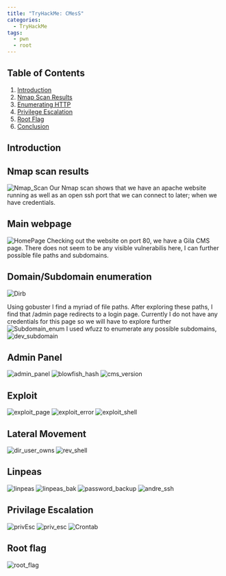 ```yaml
---
title: "TryHackMe: CMesS"
categories:
  - TryHackMe
tags:
  - pwn
  - root
---
```

## Table of Contents

1. [Introduction](#introduction)
2. [Nmap Scan Results](#Nmap_Scan_Results)
3. [Enumerating HTTP](#Enumerating_HTTP)
6. [Privilege Escalation](#Privilege_Escalation)
7. [Root Flag](#Root_Flag)
9. [Conclusion](#Conclusion)

## Introduction

##  Nmap scan results
![Nmap_Scan](https://github.com/user-attachments/assets/f1e6287b-61a8-49c4-b385-8a1777c7a5a4)
Our Nmap scan shows that we have an apache website running as well as an open ssh port that we can connect to later; when we have credentials.


## Main webpage
![HomePage](https://github.com/user-attachments/assets/599b115e-c83c-46e6-ba64-7841f042cb23)
Checking out the website on port 80, we have a Gila CMS page. There does not seem to be any visible vulnerabilis here, I can further possible file paths and subdomains. 

## Domain/Subdomain enumeration
![Dirb](https://github.com/user-attachments/assets/f8f67bb0-b3fd-45f4-ad43-775b4779868a)

Using gobuster I find a myriad of file paths. After exploring these paths, I find that /admin page redirects to a login page. Currently I do not have any credentials for this page so we will have to explore further
![Subdomain_enum](https://github.com/user-attachments/assets/61596da1-c957-47ce-af84-63839be2b515)
I used wfuzz to enumerate any possible subdomains, 
![dev_subdomain](https://github.com/user-attachments/assets/1ff58949-5329-4469-809a-536f40294cca)

## Admin Panel
![admin_panel](https://github.com/user-attachments/assets/ffe8492f-0e56-4e57-bb74-37f9db5fcacd)
![blowfish_hash](https://github.com/user-attachments/assets/6a13ee30-f684-4ca9-9241-6147b08f3afd)
![cms_version](https://github.com/user-attachments/assets/77b864e4-4a85-47b0-99c4-928785739b40)


## Exploit
![exploit_page](https://github.com/user-attachments/assets/b42bafc5-fdb6-402f-9941-13dc83d0b95d)
![exploit_error](https://github.com/user-attachments/assets/a860e263-5c92-4142-9178-e575837724ef)
![exploit_shell](https://github.com/user-attachments/assets/bb9c71d8-4020-464a-ab31-6f92b40f09c9)

## Lateral Movement
![dir_user_owns](https://github.com/user-attachments/assets/029cc120-78a1-42e1-b9b9-2d8e7ca87385)
![rev_shell](https://github.com/user-attachments/assets/aee0260e-88e4-4a64-a0e7-fae0062fbbbf)

## Linpeas
![linpeas](https://github.com/user-attachments/assets/8526378c-4f50-45ca-bf35-4ddbd9864ba7)
![linpeas_bak](https://github.com/user-attachments/assets/be8a9467-c0e3-462c-a9f9-c5bb4c62770a)
![password_backup](https://github.com/user-attachments/assets/6b7f2d60-51f7-419e-9b3a-320408b76581)
![andre_ssh](https://github.com/user-attachments/assets/2336eda4-a503-4c2f-88a0-fde0d56971fe)


## Privilage Escalation 
![privEsc](https://github.com/user-attachments/assets/8c959b48-6341-4b99-aecb-894075369122)
![priv_esc](https://github.com/user-attachments/assets/fb6a58d4-cf19-4f74-bdd2-a6429dd7544c)
![Crontab](https://github.com/user-attachments/assets/5d456807-62cc-4f66-8d7b-86d39590f0ea)

## Root flag
![root_flag](https://github.com/user-attachments/assets/d705dc8e-0e82-481a-8330-f3dcb0697307)

